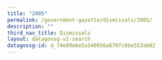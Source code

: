 ```yaml
---
title: "2005"
permalink: /government-gazette/dismissals/2005/
description: ""
third_nav_title: Dismissals
layout: datagovsg-v2-search
datagovsg-id: d_74e09e6e5a540956a670fc6be553ab82
---
```

